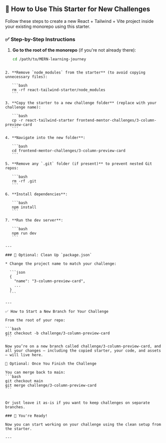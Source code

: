 

## 🧩 How to Use This Starter for New Challenges

Follow these steps to create a new React + Tailwind + Vite project inside your existing monorepo using this starter.

### ✅ Step-by-Step Instructions

1. **Go to the root of the monorepo** (if you're not already there):

   ```bash
   cd /path/to/MERN-learning-journey
````

2. **Remove `node_modules` from the starter** (to avoid copying unnecessary files):

   ```bash
   rm -rf react-tailwind-starter/node_modules
   ```

3. **Copy the starter to a new challenge folder** (replace with your challenge name):

   ```bash
   cp -r react-tailwind-starter frontend-mentor-challenges/3-column-preview-card
   ```

4. **Navigate into the new folder**:

   ```bash
   cd frontend-mentor-challenges/3-column-preview-card
   ```

5. **Remove any `.git` folder (if present)** to prevent nested Git repos:

   ```bash
   rm -rf .git
   ```

6. **Install dependencies**:

   ```bash
   npm install
   ```

7. **Run the dev server**:

   ```bash
   npm run dev
   ```

---

### 🧠 Optional: Clean Up `package.json`

* Change the project name to match your challenge:

  ```json
  {
    "name": "3-column-preview-card",
    ...
  }
  ```

---

✅ How to Start a New Branch for Your Challenge

From the root of your repo:

```bash
git checkout -b challenge/3-column-preview-card
```

Now you’re on a new branch called challenge/3-column-preview-card, and all your changes — including the copied starter, your code, and assets — will live here.

🧼 Optional: Once You Finish the Challenge

You can merge back to main:
```bash
git checkout main
git merge challenge/3-column-preview-card
```


Or just leave it as-is if you want to keep challenges on separate branches.

### 🚀 You're Ready!

Now you can start working on your challenge using the clean setup from the starter.

---


